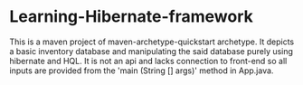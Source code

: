 # Learning-Hibernate-framework
This is a maven project of maven-archetype-quickstart archetype. 
It depicts a basic inventory database and manipulating the said database purely using hibernate and HQL.
It is not an api and lacks connection to front-end so all inputs are provided from the 'main (String [] args)' method in App.java.

